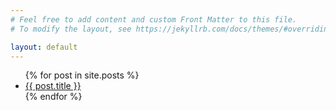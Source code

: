 ```yaml
---
# Feel free to add content and custom Front Matter to this file.
# To modify the layout, see https://jekyllrb.com/docs/themes/#overriding-theme-defaults

layout: default
---
```


<ul>
  {% for post in site.posts %}
    <li>
      <a href="{{ post.url | absolute_url }}">{{ post.title }}</a>
    </li>
  {% endfor %}
</ul>